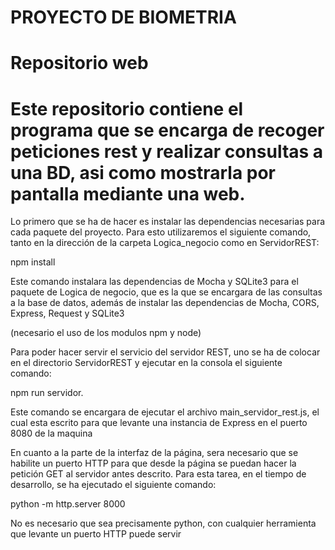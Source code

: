 # PROYECTO DE BIOMETRIA

# Repositorio web

# Este repositorio contiene el programa que se encarga de recoger peticiones rest y realizar consultas a una BD, asi como mostrarla por pantalla mediante una web.

Lo primero que se ha de hacer es instalar las dependencias necesarias para cada paquete del proyecto. Para esto utilizaremos el siguiente comando, tanto en la dirección de la carpeta Logica_negocio como en ServidorREST:

npm install

Este comando instalara las dependencias de Mocha y SQLite3 para el paquete de Logica de negocio, que es la que se encargara de las consultas a la base de datos, además de instalar las dependencias de Mocha, CORS, Express, Request y SQLite3

(necesario el uso de los modulos npm y node)

Para poder hacer servir el servicio del servidor REST, uno se ha de colocar en el directorio ServidorREST y ejecutar en la consola el siguiente comando:

npm run servidor.

Este comando se encargara de ejecutar el archivo main_servidor_rest.js, el cual esta escrito para que levante una instancia de Express en el puerto 8080 de la maquina

En cuanto a la parte de la interfaz de la página, sera necesario que se habilite un puerto HTTP para que desde la página se puedan hacer la petición GET al servidor antes descrito. Para esta tarea, en el tiempo de desarrollo, se ha ejecutado el siguiente comando:

python -m http.server 8000

No es necesario que sea precisamente python, con cualquier herramienta que levante un puerto HTTP puede servir


